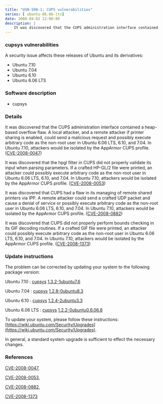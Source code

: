 ```yaml
---
title: "USN-598-1: CUPS vulnerabilities"
series: [ ubuntu-06.06-lts]
date: 2008-04-02 12:00:00
description: |
    It was discovered that the CUPS administration interface contained a heap- based overflow flaw. A local attacker, and a remote attacker if printer sharing is enabled, could send a malicious request and possibly execute arbitrary code as the non-root user in Ubuntu 6.06 LTS, 6.10, and 7.04. In Ubuntu 7.10, attackers would be isolated by the AppArmor CUPS profile. ([CVE-2008-0047](http://people.ubuntu.com/~ubuntu-security/cve/CVE-2008-0047))
--- 
```

 
### cupsys vulnerabilities

A security issue affects these releases of Ubuntu and its derivatives:

* Ubuntu 7.10
* Ubuntu 7.04
* Ubuntu 6.10
* Ubuntu 6.06 LTS

### Software description

* cupsys 

### Details

It was discovered that the CUPS administration interface contained a heap- based overflow flaw. A local attacker, and a remote attacker if printer sharing is enabled, could send a malicious request and possibly execute arbitrary code as the non-root user in Ubuntu 6.06 LTS, 6.10, and 7.04. In Ubuntu 7.10, attackers would be isolated by the AppArmor CUPS profile. ([CVE-2008-0047](http://people.ubuntu.com/~ubuntu-security/cve/CVE-2008-0047))

It was discovered that the hpgl filter in CUPS did not properly validate its input when parsing parameters. If a crafted HP-GL/2 file were printed, an attacker could possibly execute arbitrary code as the non-root user in Ubuntu 6.06 LTS, 6.10, and 7.04. In Ubuntu 7.10, attackers would be isolated by the AppArmor CUPS profile. ([CVE-2008-0053](http://people.ubuntu.com/~ubuntu-security/cve/CVE-2008-0053))

It was discovered that CUPS had a flaw in its managing of remote shared printers via IPP. A remote attacker could send a crafted UDP packet and cause a denial of service or possibly execute arbitrary code as the non-root user in Ubuntu 6.06 LTS, 6.10, and 7.04. In Ubuntu 7.10, attackers would be isolated by the AppArmor CUPS profile. ([CVE-2008-0882](http://people.ubuntu.com/~ubuntu-security/cve/CVE-2008-0882))

It was discovered that CUPS did not properly perform bounds checking in its GIF decoding routines. If a crafted GIF file were printed, an attacker could possibly execute arbitrary code as the non-root user in Ubuntu 6.06 LTS, 6.10, and 7.04. In Ubuntu 7.10, attackers would be isolated by the AppArmor CUPS profile. ([CVE-2008-1373](http://people.ubuntu.com/~ubuntu-security/cve/CVE-2008-1373)) 

### Update instructions

The problem can be corrected by updating your system to the following package version:

Ubuntu 7.10
 : [cupsys](https://launchpad.net/ubuntu/+source/cupsys) <span> [1.3.2-1ubuntu7.6](https://launchpad.net/ubuntu/+source/cupsys/1.3.2-1ubuntu7.6) </span> 

Ubuntu 7.04
 : [cupsys](https://launchpad.net/ubuntu/+source/cupsys) <span> [1.2.8-0ubuntu8.3](https://launchpad.net/ubuntu/+source/cupsys/1.2.8-0ubuntu8.3) </span> 

Ubuntu 6.10
 : [cupsys](https://launchpad.net/ubuntu/+source/cupsys) <span> [1.2.4-2ubuntu3.3](https://launchpad.net/ubuntu/+source/cupsys/1.2.4-2ubuntu3.3) </span> 

Ubuntu 6.06 LTS
 : [cupsys](https://launchpad.net/ubuntu/+source/cupsys) <span> [1.2.2-0ubuntu0.6.06.8](https://launchpad.net/ubuntu/+source/cupsys/1.2.2-0ubuntu0.6.06.8) </span> 

To update your system, please follow these instructions: [https://wiki.ubuntu.com/Security/Upgrades](https://wiki.ubuntu.com/Security/Upgrades).

In general, a standard system upgrade is sufficient to effect the necessary changes. 

### References

 [CVE-2008-0047](http://people.ubuntu.com/~ubuntu-security/cve/CVE-2008-0047), 

 [CVE-2008-0053](http://people.ubuntu.com/~ubuntu-security/cve/CVE-2008-0053), 

 [CVE-2008-0882](http://people.ubuntu.com/~ubuntu-security/cve/CVE-2008-0882), 

 [CVE-2008-1373](http://people.ubuntu.com/~ubuntu-security/cve/CVE-2008-1373)
 

